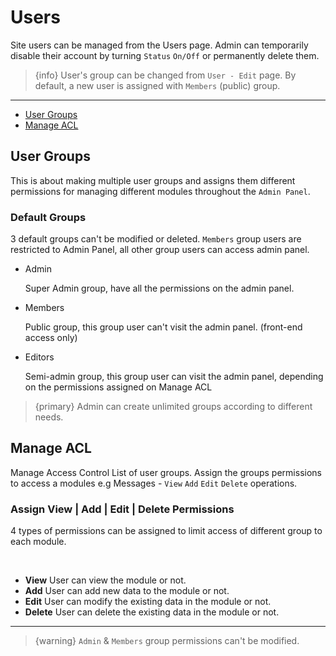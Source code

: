 # Users

Site users can be managed from the Users page. Admin can temporarily disable their account by turning `Status` `On/Off` or permanently delete them.

> {info} User's group can be changed from `User - Edit` page. By default, a new user is assigned with `Members` (public) group.

---

- [User Groups](#User-Groups)
- [Manage ACL](#Manage-ACL)

<a name="User-Groups"></a>
## User Groups

This is about making multiple user groups and assigns them different permissions for managing different modules throughout the `Admin Panel`.


### Default Groups

3 default groups can't be modified or deleted. `Members` group users are restricted to Admin Panel, all other group users can access admin panel.

- Admin
    
    Super Admin group, have all the permissions on the admin panel.

- Members

    Public group, this group user can't visit the admin panel. (front-end access only)

- Editors

    Semi-admin group, this group user can visit the admin panel, depending on the permissions assigned on Manage ACL


>{primary} Admin can create unlimited groups according to different needs. 


<a name="Manage-ACL"></a>
## Manage ACL

Manage Access Control List of user groups. Assign the groups permissions to access a modules e.g Messages - `View` `Add` `Edit` `Delete` operations.


### Assign View | Add | Edit | Delete Permissions

4 types of permissions can be assigned to limit access of different group to each module.

<br>

- **View** User can view the module or not.
- **Add** User can add new data to the module or not.
- **Edit** User can modify the existing data in the module or not.
- **Delete** User can delete the existing data in the module or not.

--- 

> {warning} `Admin` & `Members` group permissions can't be modified.